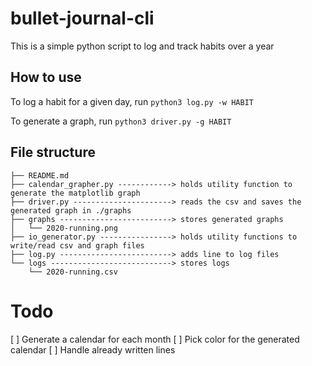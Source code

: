 # bullet-journal-cli

This is a simple python script to log and track habits over a year

## How to use

To log a habit for a given day, run `python3 log.py -w HABIT`

To generate a graph, run `python3 driver.py -g HABIT`

## File structure
```
├── README.md
├── calendar_grapher.py ------------> holds utility function to generate the matplotlib graph
├── driver.py ----------------------> reads the csv and saves the generated graph in ./graphs
├── graphs -------------------------> stores generated graphs
│   └── 2020-running.png
├── io_generator.py ----------------> holds utility functions to write/read csv and graph files
├── log.py -------------------------> adds line to log files
└── logs ---------------------------> stores logs
    └── 2020-running.csv
```

# Todo 
[ ] Generate a calendar for each month 
[ ] Pick color for the generated calendar
[ ] Handle already written lines
